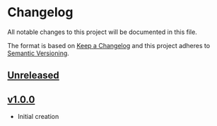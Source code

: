 <!--
SPDX-FileCopyrightText: 2021 Comcast Cable Communications Management, LLC
SPDX-License-Identifier: Apache-2.0
-->
# Changelog
All notable changes to this project will be documented in this file.

The format is based on [Keep a Changelog](http://keepachangelog.com/en/1.0.0/)
and this project adheres to [Semantic Versioning](http://semver.org/spec/v2.0.0.html).

## [Unreleased]

## [v1.0.0]
- Initial creation

[Unreleased]: https://github.com/xmidt-org/cutils/compare/v1.0.0...HEAD
[v1.0.0]: https://github.com/xmidt-org/cutils/compare/de0878703659b82cd1bd1590b4e257119aacb650...v1.0.0
